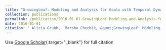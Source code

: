 ```yaml
---
title: "GrowingLeaf: Modeling and Analysis for Goals with Temporal Dynamics"
collection: publications
permalink: /publication/2016-01-01-GrowingLeaf-Modeling-and-Analysis-for-Goals-with-Temporal-Dynamics
date: 2016-01-01
citation: ' Alicia Grubb,  Marsha Chechik, &quot;GrowingLeaf: Modeling and Analysis for Goals with Temporal Dynamics.&quot;, 2016.'
---
```

Use [Google Scholar](https://scholar.google.com/scholar?q=GrowingLeaf:+Modeling+and+Analysis+for+Goals+with+Temporal+Dynamics){:target="_blank"} for full citation